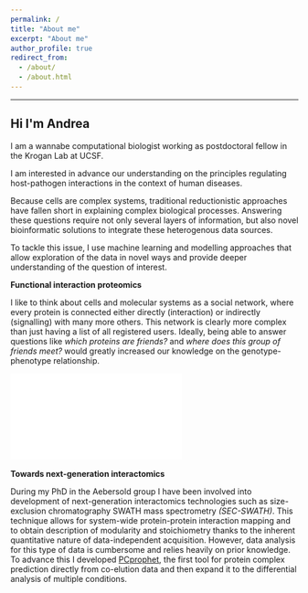 ```yaml
---
permalink: /
title: "About me"
excerpt: "About me"
author_profile: true
redirect_from:
  - /about/
  - /about.html
---
```



____

## Hi I'm Andrea

I am a wannabe computational biologist working as postdoctoral fellow in the Krogan Lab at UCSF.

I am interested in advance our understanding on the principles regulating host-pathogen interactions in the context of human diseases.

Because cells are complex systems, traditional reductionistic approaches have fallen short in explaining complex biological processes. Answering these questions require not only several layers of information, but also novel bioinformatic solutions to integrate these heterogenous data sources.


To tackle this issue, I use machine learning and modelling approaches that allow exploration of the data in novel ways and provide deeper understanding of the question of interest.

**Functional interaction proteomics**

I like to think about cells and molecular systems as a social network, where every protein is connected either directly (interaction) or indirectly (signalling) with many more others. This network is clearly more complex than just having a list of all registered users. Ideally, being able to answer questions like _which proteins are friends?_  and _where does this group of friends meet?_ would greatly increased our knowledge on the genotype-phenotype relationship.

![](/images/network.pdf)

**Towards next-generation interactomics**


During my PhD in the Aebersold group I have been involved into development of next-generation interactomics technologies such as size-exclusion chromatography SWATH mass spectrometry _(SEC-SWATH)_. This technique allows for system-wide protein-protein interaction mapping and to obtain description of modularity and stoichiometry thanks to the inherent quantitative nature of data-independent acquisition. However, data analysis for this type of data is cumbersome and relies heavily on prior knowledge. To advance this I developed [PCprophet](https://anfoss.github.io/portfolio/pcprophet/), the first tool  for protein complex prediction directly from co-elution data and then expand it to the differential analysis of multiple conditions.

<!-- **Spatial organization within a cell defines**


This interaction network within a cell is separated in different compartments to allow for segregation of functions to specific locations -->
